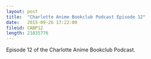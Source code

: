 ```yaml
---
layout: post
title:  "Charlotte Anime Bookclub Podcast Episode 12"
date:   2015-09-26 17:22:00
fileid: CABP12
length: 21835776
---
```


Episode 12 of the Charlotte Anime Bookclub Podcast.
